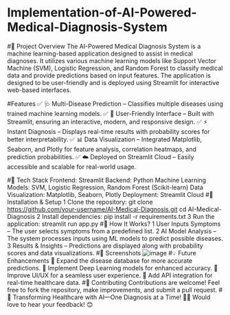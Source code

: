 # Implementation-of-AI-Powered-Medical-Diagnosis-System
#📌 Project Overview
The AI-Powered Medical Diagnosis System is a machine learning-based application designed to assist in medical diagnoses. It utilizes various machine learning models like Support Vector Machine (SVM), Logistic Regression, and Random Forest to classify medical data and provide predictions based on input features. The application is designed to be user-friendly and is deployed using Streamlit for interactive web-based interfaces.

#Features
✅ 🩺 Multi-Disease Prediction – Classifies multiple diseases using trained machine learning models.
✅ 🎨 User-Friendly Interface – Built with Streamlit, ensuring an interactive, modern, and responsive design.
✅ ⚡ Instant Diagnosis – Displays real-time results with probability scores for better interpretability.
✅ 📊 Data Visualization – Integrated Matplotlib, Seaborn, and Plotly for feature analysis, correlation heatmaps, and prediction probabilities.
✅ ☁️ Deployed on Streamlit Cloud – Easily accessible and scalable for real-world usage.

#🔹 Tech Stack
Frontend: Streamlit
Backend: Python
Machine Learning Models: SVM, Logistic Regression, Random Forest (Scikit-learn)
Data Visualization: Matplotlib, Seaborn, Plotly
Deployment: Streamlit Cloud
#🚀 Installation & Setup
1 Clone the repository:
git clone https://github.com/your-username/AI-Medical-Diagnosis.git
cd AI-Medical-Diagnosis
2 Install dependencies:
pip install -r requirements.txt
3 Run the application:
streamlit run app.py
#🎯 How It Works?
1 User Inputs Symptoms – The user selects symptoms from a predefined list.
2 AI Model Analysis – The system processes inputs using ML models to predict possible diseases.
3 Results & Insights – Predictions are displayed along with probability scores and data visualizations.
#📸 Screenshots
![image](https://github.com/user-attachments/assets/4190e34a-7635-4e38-b508-2421f54be882)
#💡 Future Enhancements
🔹 Expand the disease database for more accurate predictions.
🔹 Implement Deep Learning models for enhanced accuracy.
🔹 Improve UI/UX for a seamless user experience.
🔹 Add API integration for real-time healthcare data.
#🤝 Contributing
Contributions are welcome! Feel free to fork the repository, make improvements, and submit a pull request.
#🚀 Transforming Healthcare with AI—One Diagnosis at a Time! 🏥💡
Would love to hear your feedback! 😊
